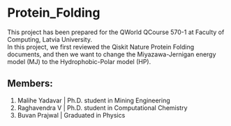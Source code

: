 # Protein_Folding
This project has been prepared for the QWorld QCourse 570-1 at Faculty of Computing, Latvia University. <br>
In this project, we first reviewed the Qiskit Nature Protein Folding documents, and then we want to change the Miyazawa-Jernigan energy model (MJ) to the Hydrophobic-Polar model (HP).
## Members:
1. Malihe Yadavar | Ph.D. student in Mining Engineering
2. Raghavendra V | Ph.D. student in Computational Chemistry
3. Buvan Prajwal | Graduated in Physics
